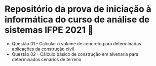 # Repositório da prova de iniciação à informática do curso de análise de sistemas IFPE 2021 :page_facing_up:



- Questão 01 - Calcular o volume de concreto para determinadas aplicações da construção civil
- Questão 02 - Cálculo básico de construção em alvenaria para determinados cenários de terreno

